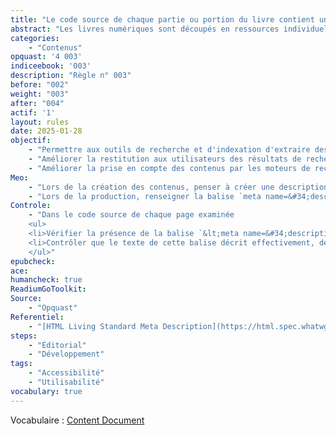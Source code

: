```yaml
---
title: "Le code source de chaque partie ou portion du livre contient une métadonnée qui en décrit le contenu"
abstract: "Les livres numériques sont découpés en ressources individuelles appelées  *Document de Contenu (Content Document)*. Ce découpage représente généralement des portions éditoriales spécifiques (une page, un chapitre, etc.). Chacune de ces ressources est contenue dans un fichier et doit contenir une information dans le code source qui permet de la décrire ou de fournir des informations à son propos. Cette règle concerne la métadonnée description qui, comme son nom l’indique, permet de décrire la page."
categories: 
    - "Contenus"
opquast: '4 003'
indiceebook: '003'
description: "Règle n° 003"
before: "002"
weight: "003"
after: "004"
actif: '1'
layout: rules
date: 2025-01-28
objectif: 
    - "Permettre aux outils de recherche et d'indexation d'extraire des informations à propos du contenu des pages."
    - "Améliorer la restitution aux utilisateurs des résultats de recherche."
    - "Améliorer la prise en compte des contenus par les moteurs de recherche et outils d’indexation."
Meo: 
    - "Lors de la création des contenus, penser à créer une description courte de chaque portion du livre"
    - "Lors de la production, renseigner la balise `meta name=&#34;description&#34; content=&#34;&#34;`, ou à défaut un élément spécifique ayant la même fonction, avec une description du contenu."
Controle: 
    - "Dans le code source de chaque page examinée 
    <ul>
    <li>Vérifier la présence de la balise `&lt;meta name=&#34;description&#34; content=&#34;&#34; /&gt;` ou d'un équivalent à l'aide, par exemple, des outils de développement des navigateurs.</li>
    <li>Contrôler que le texte de cette balise décrit effectivement, de façon spécifique ou plus générique, le contenu de la page.</li>
    </ul>"
epubcheck: 
ace: 
humancheck: true
ReadiumGoToolkit: 
Source: 
    - "Opquast"
Referentiel: 
    - "[HTML Living Standard Meta Description](https://html.spec.whatwg.org/#meta-description)"
steps: 
    - "Éditorial"
    - "Développement"
tags: 
    - "Accessibilité"
    - "Utilisabilité"
vocabulary: true
---
```


Vocabulaire&nbsp;: [Content Document](../../vocabulaire#contentdocument)